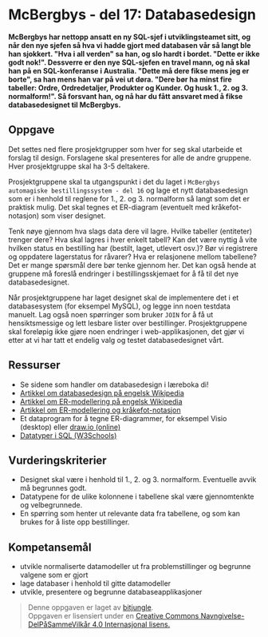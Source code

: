 # McBergbys - del 17: Databasedesign

**McBergbys har nettopp ansatt en ny SQL-sjef i utviklingsteamet sitt, og når den nye sjefen så hva vi hadde gjort med databasen vår så langt ble han sjokkert. "Hva i all verden" sa han, og slo hardt i bordet. "Dette er ikke godt nok!". Dessverre er den nye SQL-sjefen en travel mann, og nå skal han på en SQL-konferanse i Australia. "Dette må dere fikse mens jeg er borte", sa han mens han var på vei ut døra. "Dere bør ha minst fire tabeller: Ordre, Ordredetaljer, Produkter og Kunder. Og husk 1., 2. og 3. normalform!". Så forsvant han, og nå har du fått ansvaret med å fikse databasedesignet til McBergbys.**

## Oppgave

Det settes ned flere prosjektgrupper som hver for seg skal utarbeide et forslag til design. Forslagene skal presenteres for alle de andre gruppene. Hver prosjektgruppe skal ha 3-5 deltakere.

Prosjektgruppene skal ta utgangspunkt i det du laget i `McBergbys automagiske bestillingssystem - del 16` og lage et nytt databasedesign som er i henhold til reglene for 1., 2. og 3. normalform så langt som det er praktisk mulig. Det skal tegnes et ER-diagram (eventuelt med kråkefot-notasjon) som viser designet.

Tenk nøye gjennom hva slags data dere vil lagre. Hvilke tabeller (entiteter) trenger dere? Hva skal lagres i hver enkelt tabell? Kan det være nyttig å vite hvilken status en bestilling har (bestilt, laget, utlevert osv.)? Bør vi registrere og oppdatere lagerstatus for råvarer? Hva er relasjonene mellom tabellene? Det er mange spørsmål dere bør tenke gjennom her. Det kan også hende at gruppene må foreslå endringer i bestillingsskjemaet for å få til det nye databasedesignet.

Når prosjektgruppene har laget designet skal de implementere det i et databasesystem (for eksempel MySQL), og legge inn noen testdata manuelt. Lag også noen spørringer som bruker `JOIN` for å få ut hensiktsmessige og lett lesbare lister over bestillinger. Prosjektgruppene skal foreløpig ikke gjøre noen endringer i web-applikasjonen, det gjør vi etter at vi har tatt et endelig valg og testet databasedesignet vårt.


## Ressurser

* Se sidene som handler om databasedesign i læreboka di!
* [Artikkel om databasedesign på engelsk Wikipedia](https://en.wikipedia.org/wiki/Database_design)
* [Artikkel om ER-modellering på engelsk Wikipedia](https://en.wikipedia.org/wiki/Entity–relationship_model)
* [Artikkel om ER-modellering og kråkefot-notasjon](http://www.codeproject.com/Articles/878359/Data-modelling-using-ERD-with-Crow-Foot-Notation)
* Et dataprogram for å tegne ER-diagrammer, for eksempel Visio (desktop) eller [draw.io (online)](https://www.draw.io/)
* [Datatyper i SQL (W3Schools)](http://www.w3schools.com/sql/sql_datatypes_general.asp)

## Vurderingskriterier

* Designet skal være i henhold til 1., 2. og 3. normalform. Eventuelle avvik må begrunnes godt.
* Datatypene for de ulike kolonnene i tabellene skal være gjennomtenkte og velbegrunnede.
* En spørring som henter ut relevante data fra tabellene, og som kan brukes for å liste opp bestillinger.

## Kompetansemål

* utvikle normaliserte datamodeller ut fra problemstillinger og begrunne valgene som er gjort
* lage databaser i henhold til gitte datamodeller
* utvikle, presentere og begrunne databaseapplikasjoner

>Denne oppgaven er laget av [bitjungle](https://github.com/bitjungle).  
>Oppgaven er lisensiert under en
>[Creative Commons Navngivelse-DelPåSammeVilkår 4.0 Internasjonal lisens.
](http://creativecommons.org/licenses/by-sa/4.0/)
